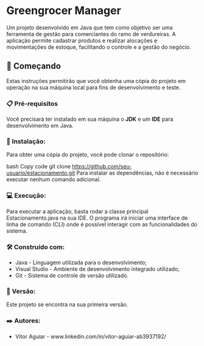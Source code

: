 <h1>Greengrocer Manager</h1>
Um projeto desenvolvido em Java que tem como objetivo ser uma ferramenta de gestão para comerciantes do ramo de verdureiras. A aplicação permite cadastrar produtos e realizar alocações e movimentações de estoque, facilitando o controle e a gestão do negócio.

<h2>🚀 Começando</h2>
Estas instruções permitirão que você obtenha uma cópia do projeto em operação na sua máquina local para fins de desenvolvimento e teste.

<h3>📋 Pré-requisitos</h3>
Você precisará ter instalado em sua máquina o <strong>JDK</strong> e um <strong>IDE</strong> para desenvolvimento em Java.

<h3>🔧 Instalação:</h3>
Para obter uma cópia do projeto, você pode clonar o repositório:

bash
Copy code
git clone https://github.com/seu-usuario/estacionamento.git
Para instalar as dependências, não é necessário executar nenhum comando adicional.

<h3>💻 Execução:</h3>
Para executar a aplicação, basta rodar a classe principal Estacionamento.java na sua IDE. O programa irá iniciar uma interface de linha de comando (CLI) onde é possível interagir com as funcionalidades do sistema.


<h3>🛠️ Construído com:</h3>
<ul>
  <li>Java - Linguagem utilizada para o desenvolvimento;</li>
  <li>Visual Studio - Ambiente de desenvolvimento integrado utilizado;</li>
  <li>Git - Sistema de controle de versão utilizado.</li>
</ul>

<h3>📌 Versão:</h3>
Este projeto se encontra na sua primeira versão.

<h3>✒️ Autores:</h3>
<ul>
  <li>Vitor Aguiar - www.linkedin.com/in/vitor-aguiar-ab3937192/</li>
</ul>
